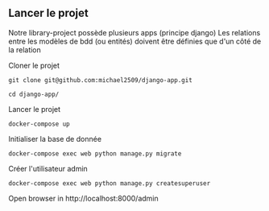 ## Lancer le projet  

Notre library-project possède plusieurs apps (principe django)
Les relations entre les modèles de bdd (ou entités) doivent être définies que d'un côté de la relation

Cloner le projet
```console
git clone git@github.com:michael2509/django-app.git
```

```console
cd django-app/
```

Lancer le projet
```console
docker-compose up
```

Initialiser la base de donnée
```console
docker-compose exec web python manage.py migrate
```

Créer l'utilisateur admin
```console
docker-compose exec web python manage.py createsuperuser
```

Open browser in http://localhost:8000/admin